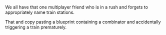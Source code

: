 We all have that one multiplayer friend who is in a rush and forgets to appropriately name train stations.

That and copy pasting a blueprint containing a combinator and accidentally triggering a train prematurely.
